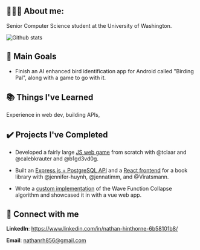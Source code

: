 ## 👨🏻‍💻 About me:

Senior Computer Science student at the University of Washington.

![Github stats](https://github-readme-stats.vercel.app/api?username=NathanHinthorne)


## 🥇 Main Goals

 * Finish an AI enhanced bird identification app for Android called "Birding Pal", along with a game to go with it.


## 📚 Things I've Learned

Experience in web dev, building APIs, 


## ✔️ Projects I've Completed

* Developed a fairly large [JS web game](https://github.com/GoodBadChad/good-bad-chad-br) from scratch with @tclaar and @calebkrauter and @b1gd3vd0g.

* Built an [Express.js + PostgreSQL API](https://github.com/NathanHinthorne/TCSS-460-Book-API) and a [React frontend](https://github.com/NathanHinthorne/Book-Frontend) for a book library with @jennifer-huynh, @jennatimm, and @Viratsmann.

* Wrote a [custom implementation](https://github.com/NathanHinthorne/Wave-Function-Collapse) of the Wave Function Collapse algorithm and showcased it in with a vue web app.


## 🔌 Connect with me

**LinkedIn**: https://www.linkedin.com/in/nathan-hinthorne-6b58101b8/

**Email**: nathanrh856@gmail.com
